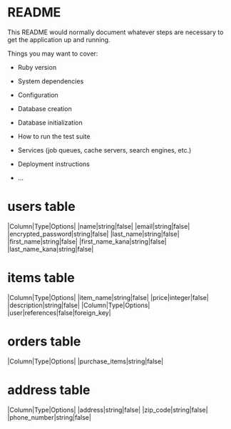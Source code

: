 # README

This README would normally document whatever steps are necessary to get the
application up and running.

Things you may want to cover:

* Ruby version

* System dependencies

* Configuration

* Database creation

* Database initialization

* How to run the test suite

* Services (job queues, cache servers, search engines, etc.)

* Deployment instructions

* ...

# users table

|Column|Type|Options|
|name|string|false|
|email|string|false|
|encrypted_password|string|false|
|last_name|string|false|
|first_name|string|false|
|first_name_kana|string|false|
|last_name_kana|string|false|

# items table

|Column|Type|Options|
|item_name|string|false|
|price|integer|false|
|description|string|false|
|Column|Type|Options|
|user|references|false|foreign_key|

# orders table

|Column|Type|Options|
|purchase_items|string|false|


# address table

|Column|Type|Options|
|address|string|false|
|zip_code|string|false|
|phone_number|string|false|




